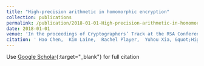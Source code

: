 ```yaml
---
title: "High-precision arithmetic in homomorphic encryption"
collection: publications
permalink: /publication/2018-01-01-High-precision-arithmetic-in-homomorphic-encryption
date: 2018-01-01
venue: 'In the proceedings of Cryptographers’ Track at the RSA Conference'
citation: ' Hao Chen,  Kim Laine,  Rachel Player,  Yuhou Xia, &quot;High-precision arithmetic in homomorphic encryption.&quot; In the proceedings of Cryptographers’ Track at the RSA Conference, 2018.'
---
```

Use [Google Scholar](https://scholar.google.com/scholar?q=High+precision+arithmetic+in+homomorphic+encryption){:target="_blank"} for full citation